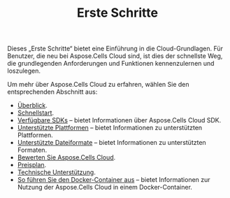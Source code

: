 ﻿---
title: Erste Schritte
second_title: Aspose.Cells Cloud Documen
type: docs
url: /de/getting-started/
description: Aspose.Cells Cloud unterstützt Excel zum Erstellen, Konvertieren, Zusammenführen, Teilen, Schützen, für den Betrieb innerer Objekte usw
weight: 10
---
Dieses „Erste Schritte“ bietet eine Einführung in die Cloud-Grundlagen. Für Benutzer, die neu bei Aspose.Cells Cloud sind, ist dies der schnellste Weg, die grundlegenden Anforderungen und Funktionen kennenzulernen und loszulegen.

Um mehr über Aspose.Cells Cloud zu erfahren, wählen Sie den entsprechenden Abschnitt aus:

- [Überblick](/cells/de/overview/).
- [Schnellstart](/cells/de/quickstart/).
- [Verfügbare SDKs](/cells/de/available-sdks/) – bietet Informationen über Aspose.Cells Cloud SDK.
- [Unterstützte Plattformen](/cells/de/supported-platforms/) – bietet Informationen zu unterstützten Plattformen.
- [Unterstützte Dateiformate](/cells/de/supported-file-formats/) – bietet Informationen zu unterstützten Formaten.
- [Bewerten Sie Aspose.Cells Cloud](/cells/de/evaluate-aspose-cells/).
- [Preisplan](/cells/de/pricing-plan/).
- [Technische Unterstützung](/cells/de/technical-support/).
- [So führen Sie den Docker-Container aus](/cells/de/how-to-run-docker-container/) – bietet Informationen zur Nutzung der Aspose.Cells Cloud in einem Docker-Container.
